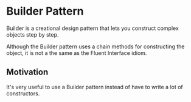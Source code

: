 # Builder Pattern

Builder is a creational design pattern that lets you construct complex objects step by step.

Although the Builder pattern uses a chain methods for constructing the object, it is not a the same as the Fluent Interface idiom.

## Motivation

It's very useful to use a Builder pattern instead of have to write a lot of constructors.
